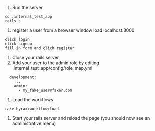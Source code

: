 1. Run the server 

  ```
  cd .internal_test_app
  rails s
  ```

1. register a user from a browser window load localhost:3000

  ```
  click login
  click signup
  fill in form and click register
  ```

1. Close your rails server
1. Add your user to the admin role by editing .internal_test_app/config/role_map.yml 

  ```
    development:
      ...
      admin:
        - my_fake_user@faker.com
  ```

1. Load the workflows

  ```
  rake hyrax:workflow:load    
  ```
1. Start your rails server and reload the page (you should now see an administrative menu)
